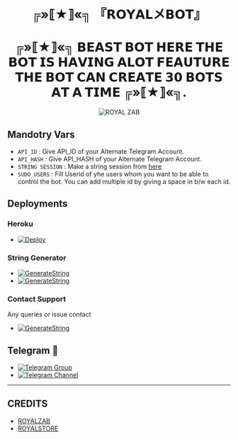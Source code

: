 <h1 align="center">
  <b> ╔»⟦★⟧«╗ 『𝗥𝗢𝗬𝗔𝗟メ𝗕𝗢𝗧』</b>
</h1>
<h1 align="center">
  <b> ╔»⟦★⟧«╗ 𝗕𝗘𝗔𝗦𝗧 𝗕𝗢𝗧 𝗛𝗘𝗥𝗘 𝗧𝗛𝗘 𝗕𝗢𝗧 𝗜𝗦 𝗛𝗔𝗩𝗜𝗡𝗚 𝗔𝗟𝗢𝗧 𝗙𝗘𝗔𝗨𝗧𝗨𝗥𝗘 𝗧𝗛𝗘 𝗕𝗢𝗧 𝗖𝗔𝗡 𝗖𝗥𝗘𝗔𝗧𝗘 𝟯𝟬 𝗕𝗢𝗧𝗦 𝗔𝗧 𝗔 𝗧𝗜𝗠𝗘 ╔»⟦★⟧«╗.</b>
</h1>
<p align="center">
  <img src="https://te.legra.ph/file/f7ac726b4f766ee4345c5.jpg" alt="ROYAL ZAB">
</p>


## Mandotry Vars 

   - `API_ID` :  Give API_ID of your Alternate Telegram Account.
   - `API_HASH` :  Give API_HASH of your Alternate Telegram Account.
   - `STRING SESSION` :  Make a string session from [here](@TELESTRING_BOT)
   - `SUDO_USERS` :  Fill Userid of yhe users whom you want to be able to control the bot. You can add multiple id by giving a space in b/w each id.


## Deployments

### Heroku

- [![Deploy](https://www.herokucdn.com/deploy/button.svg)](https://heroku.com/deploy)

### String Generator
- [![GenerateString](https://camo.githubusercontent.com/b8f040a155a621627eaf4fbc3d2bfc3201053c9184981c58a3195c6254865865/68747470733a2f2f696d672e736869656c64732e696f2f62616467652f47656e65726174652532304f6e2532305265706c2d626c756576696f6c65743f7374796c653d666f722d7468652d6261646765266c6f676f3d6170707665796f72)](https://replit.com/@sahilsi552/QNR-3#main.py)
- [![GenerateString](https://img.shields.io/badge/GENRATE%20ON%20TELEGRAM-blueviolet?style=for-the-badge&logo=telegram)](https://t.me/TELESTRING_BOT)
### Contact Support
Any queries or issue contact 
- [![GenerateString](https://img.shields.io/badge/DM%20ON%20TELEGRAM-blueviolet?style=for-the-badge&logo=telegram)](https://t.me/ROYALZAB)

## Telegram 🏪
- [![Telegram Group](https://img.shields.io/badge/Telegram-Group-brightgreen)](https://t.me/ROYALCHATOP)
- [![Telegram Channel](https://img.shields.io/badge/Telegram-Channel-brightgreen)](https://t.me/ROYALxSTORE)

------
## CREDITS
- [ROYALZAB](https://t.me/ROYALZAB)
- [ROYALSTORE](https://t.me/ROYALxSTORE)
